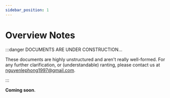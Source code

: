 ```yaml
---
sidebar_position: 1
---
```


# Overview Notes

:::danger DOCUMENTS ARE UNDER CONSTRUCTION...

These documents are highly unstructured and aren't really well-formed. For any further clarification, or (understandable) ranting, please contact us at nguyenlephong1997@gmail.com.

:::

**Coming soon**.